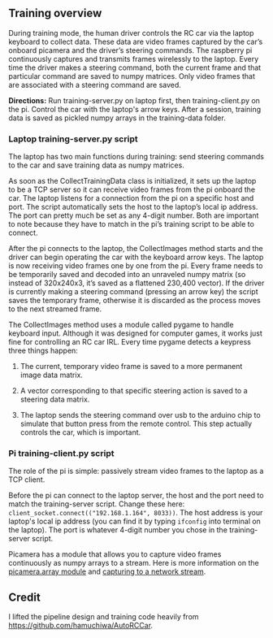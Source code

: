 ## Training overview

During training mode, the human driver controls the RC car via the laptop keyboard to collect data. These data are video frames captured  by the car’s onboard picamera and the driver’s steering commands. The raspberry pi continuously captures and transmits frames wirelessly to the laptop. Every time the driver makes a steering command, both the current frame and that particular command are saved to numpy matrices. Only video frames that are associated with a steering command are saved.

**Directions:** Run training-server.py on laptop first, then training-client.py on the pi. Control the car with the laptop's arrow keys. After a session, training data is saved as pickled numpy arrays in the training-data folder.

### Laptop training-server.py script

The laptop has two main functions during training: send steering commands to the car and save training data as numpy matrices.

As soon as the CollectTrainingData class is initialized, it sets up the laptop to be a TCP server so it can receive video frames from the pi onboard the car. The laptop listens for a connection from the pi on a specific host and port. The script automatically sets the host to the laptop’s local ip address. The port can pretty much be set as any 4-digit number. Both are important to note because they have to match in the pi’s training script to be able to connect.

After the pi connects to the laptop, the CollectImages method starts and the driver can begin operating the car with the keyboard arrow keys. The laptop is now receiving video frames one by one from the pi. Every frame needs to be temporarily saved and decoded into an unraveled numpy matrix (so instead of 320x240x3, it’s saved as a flattened 230,400 vector). If the driver is currently making a steering command (pressing an arrow key) the script saves the temporary frame, otherwise it is discarded as the process moves to the next streamed frame.

The CollectImages method uses a module called pygame to handle keyboard input. Although it was designed for computer games, it works just fine for controlling an RC car IRL. Every time pygame detects a keypress three things happen:

1. The current, temporary video frame is saved to a more permanent image data matrix.

2. A vector corresponding to that specific steering action is saved to a steering data matrix.

3. The laptop sends the steering command over usb to the arduino chip to simulate that button press from the remote control. This step actually controls the car, which is important.


### Pi training-client.py script

The role of the pi is simple: passively stream video frames to the laptop as a TCP client.

Before the pi can connect to the laptop server, the host and the port need to match the training-server script. Change these here: `client_socket.connect(("192.168.1.164", 8033))`. The host address is your laptop's local ip address (you can find it by typing `ifconfig` into terminal on the laptop). The port is whatever 4-digit number you chose in the training-server script.

Picamera has a module that allows you to capture video frames continuously as numpy arrays to a stream. Here is more information on the [picamera.array module](http://picamera.readthedocs.io/en/release-1.10/api_array.html) and [capturing to a network stream](http://picamera.readthedocs.io/en/release-1.10/recipes1.html#capturing-to-a-network-stream).


## Credit

I lifted the pipeline design and training code heavily from https://github.com/hamuchiwa/AutoRCCar.

